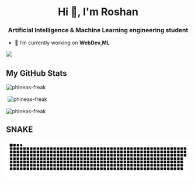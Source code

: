 

<h1 align="center">Hi 👋, I'm Roshan</h1>
<h3 align="center">Artificial Intelligence & Machine Learning engineering student</h3>

- 🔭 I’m currently working on **WebDev,ML**


<!--<img align="right" alt="Coding" width="450" src="https://media1.tenor.com/m/41I-iMyClCgAAAAC/programmer-programming.gif">-->


![](https://media1.tenor.com/m/41I-iMyClCgAAAAC/programmer-programming.gif)


<p align="left">
</p>



## My GitHub Stats
<p><img align="left" src="https://github-readme-stats.vercel.app/api/top-langs?username=phineas-freak&show_icons=true&locale=en&layout=compact"alt="phineas-freak" /></p>  
<br/>
<p> <img align="center" src="https://github-readme-stats.vercel.app/api?username=phineas-freak&show_icons=true&locale=en" alt="phineas-freak" /></p>
<p><img align="center" src="https://github-readme-streak-stats.herokuapp.com/?user=phineas-freak&" alt="phineas-freak" /></p>

## SNAKE
![](https://raw.githubusercontent.com/phineas-freak/snake/output/github-contribution-grid-snake-dark.svg)
